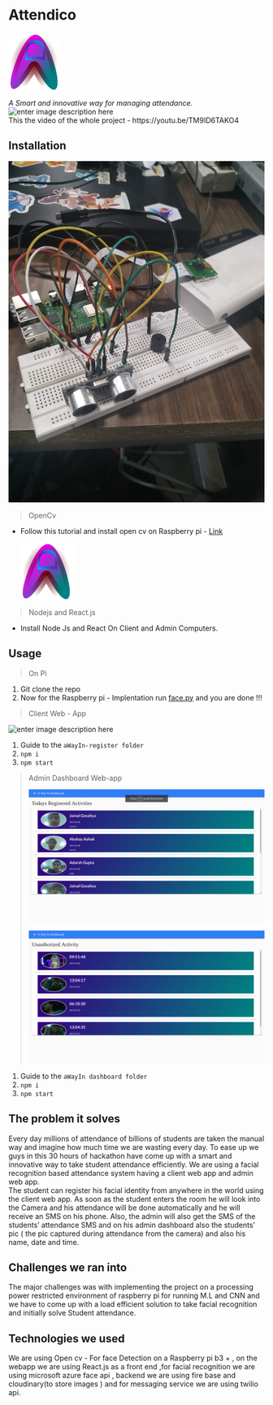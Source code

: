 <h1 id="aWayIn">Attendico</h1>
<p align="centre"><img src="https://github.com/jainal09/Attendico/raw/master/attendico.png" alt="enter image description here"></p>
<p><em>A Smart and innovative way for managing attendance.</em><br>
<img src="https://docs.microsoft.com/en-us/azure/cognitive-services/face/images/face.detection.jpg" alt="enter image description here">
<br>This the video of the whole project - https://youtu.be/TM9ID6TAKO4
</p>
<h2 id="installation">Installation</h2>

<p align="centre"><img src="https://github.com/jainal09/Attendico/raw/master/rpi.jpeg" alt="enter image description here"></p>
<blockquote>
<p>OpenCv</p>
</blockquote>
<ul>
<li>Follow this tutorial and install open cv on Raspberry pi - <a href="https://www.pyimagesearch.com/2017/09/04/raspbian-stretch-install-opencv-3-python-on-your-raspberry-pi/">Link</a></li>
 <p align="centre"><img src="https://github.com/jainal09/Attendico/raw/master/attendico.png" alt="enter image description here"></p>
</ul>
<blockquote>
<p>Nodejs and React.js</p>
</blockquote>
<ul>
<li>Install Node Js and React On Client and Admin Computers.</li>
</ul>
<h2 id="usage">Usage</h2>
<blockquote>
<p>On Pi</p>
</blockquote>
<ol>
<li>Git clone the repo</li>
<li>Now for the Raspberry pi - Implentation run <a href="http://face.py">face.py</a> and you are done !!!</li>
</ol>
<blockquote>
<p>Client Web - App</p>
</blockquote>
<p align="centre"><img src="https://github.com/jainal09/Attendico/raw/master/register.png" alt="enter image description here"></p>
<ol>
<li>Guide to the <code>aWayIn-register folder</code></li>
<li><code>npm i</code></li>
<li><code>npm start</code></li>
</ol>
<blockquote>
<p>Admin Dashboard Web-app</p>
  <p align="centre"><img src="https://github.com/jainal09/Attendico/raw/master/dash_board1.png" alt="enter image description here"></p>
  <p align="centre"><img src="https://github.com/jainal09/Attendico/raw/master/dashboard2.png" alt="enter image description here"></p>
  
</blockquote>
<ol>
<li>Guide to the <code>aWayIn dashboard folder</code></li>
<li><code>npm i</code></li>
<li><code>npm start</code></li>
</ol>
<h2 id="the-problem-it-solves">The problem it solves</h2>
<p>Every day millions of attendance of billions of students are taken the manual way and imagine how much time we are wasting every day. To ease up we guys in this 30 hours of hackathon have come up with a smart and innovative way to take student attendance efficiently. We are using a facial recognition based attendance system having a client web app and admin web app.<br>
The student can register his facial identity from anywhere in the world using the client web app. As soon as the student enters the room he will look into the Camera and his attendance will be done automatically and he will receive an SMS on his phone. Also, the admin will also get the SMS of the students’ attendance SMS and on his admin dashboard also the students’ pic ( the pic captured during attendance from the camera) and also his name, date and time.</p>
<h2 id="challenges-we-ran-into">Challenges we ran into</h2>
<p>The major challenges was with implementing the project on a processing power restricted environment of raspberry pi for running M.L and CNN and we have to come up with a load efficient solution to take facial recognition and initially solve Student attendance.</p>
<h2 id="technologies-we-used">Technologies we used</h2>
<p>We are using Open cv - For face  Detection on a Raspberry pi b3 + , on the webapp we are using React.js as a front end ,for facial recognition we are using microsoft azure face api , backend we are using fire base and cloudinary(to store images ) and for messaging service we are using twilio api.</p>


